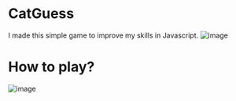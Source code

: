 # CatGuess
I made this simple game to improve my skills in Javascript. 
![image](https://user-images.githubusercontent.com/111078093/227801806-c8c3425d-e000-4665-84b2-852b7c304239.png)

# How to play?
![image](https://user-images.githubusercontent.com/111078093/227801921-6d95076d-6061-4adb-9729-d709ed962e32.png)
